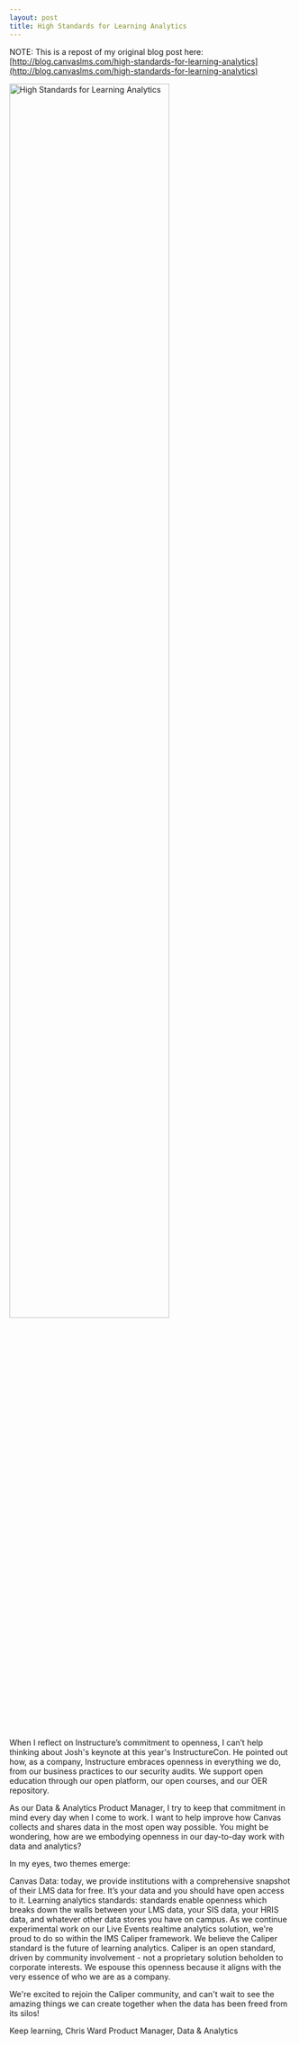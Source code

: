 ```yaml
---
layout: post
title: High Standards for Learning Analytics
---
```


NOTE: This is a repost of my original blog post here: [http://blog.canvaslms.com/high-standards-for-learning-analytics](http://blog.canvaslms.com/high-standards-for-learning-analytics)

<img src="https://blog.canvaslms.com/hubfs/learn-1.jpg?t=1475077349276" title="High Standards for Learning Analytics" width="75%"/>

When I reflect on Instructure’s commitment to openness, I can’t help thinking about Josh's keynote at this year's InstructureCon. He pointed out how, as a company, Instructure embraces openness in everything we do, from our business practices to our security audits. We support open education through our open platform, our open courses, and our OER repository.

As our Data & Analytics Product Manager, I try to keep that commitment in mind every day when I come to work. I want to help improve how Canvas collects and shares data in the most open way possible. You might be wondering, how are we embodying openness in our day-to-day work with data and analytics?

In my eyes, two themes emerge:

Canvas Data: today, we provide institutions with a comprehensive snapshot of their LMS data for free. It’s your data and you should have open access to it.
Learning analytics standards: standards enable openness which breaks down the walls between your LMS data, your SIS data, your HRIS data, and whatever other data stores you have on campus.
As we continue experimental work on our Live Events realtime analytics solution, we're proud to do so within the IMS Caliper framework. We believe the Caliper standard is the future of learning analytics. Caliper is an open standard, driven by community involvement - not a proprietary solution beholden to corporate interests. We espouse this openness because it aligns with the very essence of who we are as a company.

We're excited to rejoin the Caliper community, and can't wait to see the amazing things we can create together when the data has been freed from its silos!

 

Keep learning,
Chris Ward
Product Manager, Data & Analytics